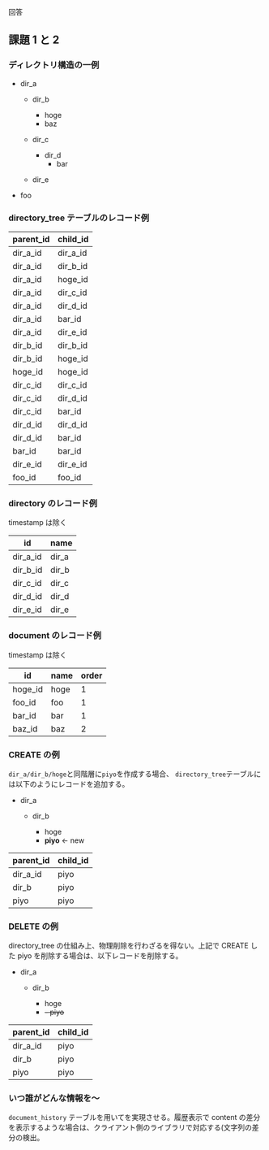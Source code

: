 回答

## 課題 1 と 2

### ディレクトリ構造の一例

- dir_a

  - dir_b

    - hoge
    - baz

  - dir_c
    - dir_d
      - bar
  - dir_e

- foo

### directory_tree テーブルのレコード例

| parent_id | child_id |
| --------- | -------- |
| dir_a_id  | dir_a_id |
| dir_a_id  | dir_b_id |
| dir_a_id  | hoge_id  |
| dir_a_id  | dir_c_id |
| dir_a_id  | dir_d_id |
| dir_a_id  | bar_id   |
| dir_a_id  | dir_e_id |
| dir_b_id  | dir_b_id |
| dir_b_id  | hoge_id  |
| hoge_id   | hoge_id  |
| dir_c_id  | dir_c_id |
| dir_c_id  | dir_d_id |
| dir_c_id  | bar_id   |
| dir_d_id  | dir_d_id |
| dir_d_id  | bar_id   |
| bar_id    | bar_id   |
| dir_e_id  | dir_e_id |
| foo_id    | foo_id   |

### directory のレコード例

timestamp は除く

| id       | name  |
| -------- | ----- |
| dir_a_id | dir_a |
| dir_b_id | dir_b |
| dir_c_id | dir_c |
| dir_d_id | dir_d |
| dir_e_id | dir_e |

### document のレコード例

timestamp は除く

| id      | name | order |
| ------- | ---- | ----- |
| hoge_id | hoge | 1     |
| foo_id  | foo  | 1     |
| bar_id  | bar  | 1     |
| baz_id  | baz  | 2     |

### CREATE の例

`dir_a/dir_b/hoge`と同階層に`piyo`を作成する場合、
`directory_tree`テーブルには以下のようにレコードを追加する。

- dir_a

  - dir_b

    - hoge
    - **piyo** ← new

| parent_id | child_id |
| --------- | -------- |
| dir_a_id  | piyo     |
| dir_b     | piyo     |
| piyo      | piyo     |

### DELETE の例

directory_tree の仕組み上、物理削除を行わざるを得ない。上記で CREATE した piyo を削除する場合は、以下レコードを削除する。

- dir_a

  - dir_b

    - hoge
    - ~~- piyo~~

| parent_id | child_id |
| --------- | -------- |
| dir_a_id  | piyo     |
| dir_b     | piyo     |
| piyo      | piyo     |

### いつ誰がどんな情報を〜

`document_history` テーブルを用いてを実現させる。履歴表示で content の差分を表示するような場合は、クライアント側のライブラリで対応する(文字列の差分の検出。
